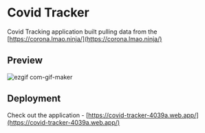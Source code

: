 # Covid Tracker

Covid Tracking application built pulling data from the [https://corona.lmao.ninja/](https://corona.lmao.ninja/)

## Preview

![ezgif com-gif-maker](https://user-images.githubusercontent.com/25275596/130331320-a3a043ec-f65a-4a2d-9363-db98b2e60c43.gif)

## Deployment

Check out the application - [https://covid-tracker-4039a.web.app/](https://covid-tracker-4039a.web.app/)
